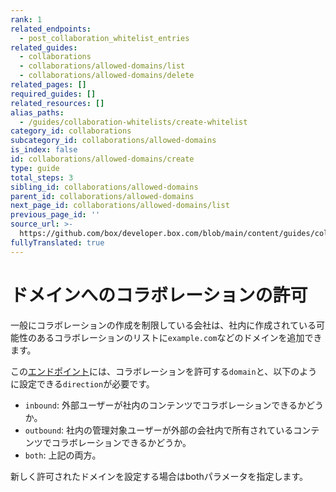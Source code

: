 ```yaml
---
rank: 1
related_endpoints:
  - post_collaboration_whitelist_entries
related_guides:
  - collaborations
  - collaborations/allowed-domains/list
  - collaborations/allowed-domains/delete
related_pages: []
required_guides: []
related_resources: []
alias_paths:
  - /guides/collaboration-whitelists/create-whitelist
category_id: collaborations
subcategory_id: collaborations/allowed-domains
is_index: false
id: collaborations/allowed-domains/create
type: guide
total_steps: 3
sibling_id: collaborations/allowed-domains
parent_id: collaborations/allowed-domains
next_page_id: collaborations/allowed-domains/list
previous_page_id: ''
source_url: >-
  https://github.com/box/developer.box.com/blob/main/content/guides/collaborations/allowed-domains/create.md
fullyTranslated: true
---
```

# ドメインへのコラボレーションの許可

一般にコラボレーションの作成を制限している会社は、社内に作成されている可能性のあるコラボレーションのリストに`example.com`などのドメインを追加できます。

<Samples id="post_collaboration_whitelist_entries">

</Samples>

この[エンドポイント](endpoint://post_collaboration_whitelist_entries)には、コラボレーションを許可する`domain`と、以下のように設定できる`direction`が必要です。

* `inbound`: 外部ユーザーが社内のコンテンツでコラボレーションできるかどうか。
* `outbound`: 社内の管理対象ユーザーが外部の会社内で所有されているコンテンツでコラボレーションできるかどうか。
* `both`: 上記の両方。

新しく許可されたドメインを設定する場合はbothパラメータを指定します。

<Samples id="post_collaboration_whitelist_entries">

</Samples>
